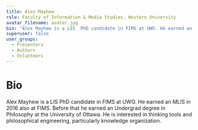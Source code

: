 ```yaml
---
title: Alex Mayhew
role: Faculty of Information & Media Studies, Western University
avatar_filename: avatar.jpg
bio: "Alex Mayhew is a LIS  PhD candidate in FIMS at UWO. He earned an MLIS in 2016 also at FIMS. Before that he earned an Undergrad degree in Philosophy at the University of Ottawa. He is interested in thinking tools and philosophical engineering, particularly knowledge organization."
superuser: false
user_groups:
  - Presenters
  - Authors
  - Volunteers
---
```


# Bio

Alex Mayhew is a LIS  PhD candidate in FIMS at UWO. He earned an MLIS in 2016 also at FIMS. Before that he earned an Undergrad degree in Philosophy at the University of Ottawa. He is interested in thinking tools and philosophical engineering, particularly knowledge organization.
